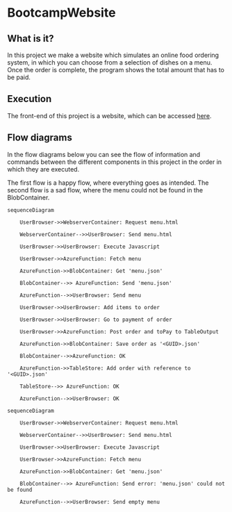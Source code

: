 # BootcampWebsite

## What is it?
In this project we make a website which simulates an online food ordering system, in which you can choose from a selection of dishes on a menu. Once the order is complete, the program shows the total amount that has to be paid.

## Execution
The front-end of this project is a website, which can be accessed [here](https://stefsite.z13.web.core.windows.net/).


## Flow diagrams
In the flow diagrams below you can see the flow of information and commands between the different components in this project in the order in which they are executed.

The first flow is a happy flow, where everything goes as intended.
The second flow is a sad flow, where the menu could not be found in the BlobContainer.

```mermaid
sequenceDiagram

    UserBrowser->>WebserverContainer: Request menu.html

    WebserverContainer-->>UserBrowser: Send menu.html

    UserBrowser->>UserBrowser: Execute Javascript

    UserBrowser->>AzureFunction: Fetch menu

    AzureFunction->>BlobContainer: Get 'menu.json'

    BlobContainer-->> AzureFunction: Send 'menu.json'

    AzureFunction-->>UserBrowser: Send menu

    UserBrowser->>UserBrowser: Add items to order

    UserBrowser->>UserBrowser: Go to payment of order

    UserBrowser->>AzureFunction: Post order and toPay to TableOutput

    AzureFunction->>BlobContainer: Save order as '<GUID>.json'

    BlobContainer-->>AzureFunction: OK

    AzureFunction->>TableStore: Add order with reference to '<GUID>.json'

    TableStore-->> AzureFunction: OK

    AzureFunction-->>UserBrowser: OK

```

```mermaid
sequenceDiagram

    UserBrowser->>WebserverContainer: Request menu.html

    WebserverContainer-->>UserBrowser: Send menu.html

    UserBrowser->>UserBrowser: Execute Javascript

    UserBrowser->>AzureFunction: Fetch menu

    AzureFunction->>BlobContainer: Get 'menu.json'

    BlobContainer-->> AzureFunction: Send error: 'menu.json' could not be found

    AzureFunction-->>UserBrowser: Send empty menu

```